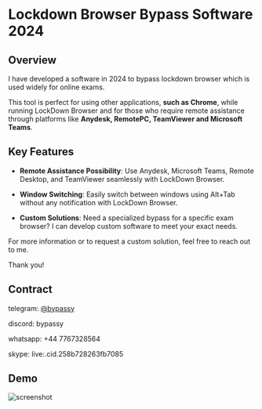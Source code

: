# Lockdown Browser Bypass Software  2024

## Overview

I have developed a software in 2024 to bypass lockdown browser which is used widely for online exams. 

This tool is perfect for using other applications, **such as Chrome**, while running LockDown Browser and for those who require remote assistance through platforms like **Anydesk, RemotePC, TeamViewer and Microsoft Teams**.

## Key Features

* **Remote Assistance Possibility**: Use Anydesk, Microsoft Teams, Remote Desktop, and TeamViewer seamlessly with LockDown Browser.

* **Window Switching**: Easily switch between windows using Alt+Tab without any notification with LockDown Browser.

* **Custom Solutions**: Need a specialized bypass for a specific exam browser? I can develop custom software to meet your exact needs.

  
For more information or to request a custom solution, feel free to reach out to me.

Thank you!

## Contract

telegram: [@bypassy](https://t.me/bypassy)

discord: bypassy

whatsapp: +44 7767328564

skype: live:.cid.258b728263fb7085

## Demo

![screenshot](./Demo.gif)
